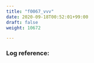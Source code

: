 ```yaml
---
title: "f0067_vvv"
date: 2020-09-18T00:52:01+99:00
draft: false
weight: 10672

---
```


### Log reference: <no value>

```
